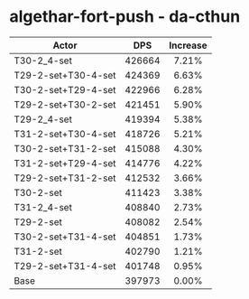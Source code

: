 # algethar-fort-push - da-cthun
| Actor | DPS | Increase |
|---|:---:|:---:|
|T30-2_4-set|426664|7.21%|
|T29-2-set+T30-4-set|424369|6.63%|
|T30-2-set+T29-4-set|422966|6.28%|
|T29-2-set+T30-2-set|421451|5.90%|
|T29-2_4-set|419394|5.38%|
|T31-2-set+T30-4-set|418726|5.21%|
|T30-2-set+T31-2-set|415088|4.30%|
|T31-2-set+T29-4-set|414776|4.22%|
|T29-2-set+T31-2-set|412532|3.66%|
|T30-2-set|411423|3.38%|
|T31-2_4-set|408840|2.73%|
|T29-2-set|408082|2.54%|
|T30-2-set+T31-4-set|404851|1.73%|
|T31-2-set|402790|1.21%|
|T29-2-set+T31-4-set|401748|0.95%|
|Base|397973|0.00%|

